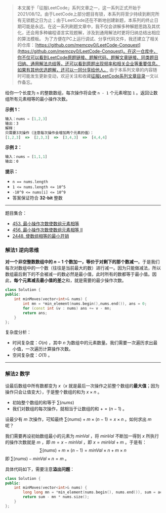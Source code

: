> 本文属于「征服LeetCode」系列文章之一，这一系列正式开始于2021/08/12。由于LeetCode上部分题目有锁，本系列将至少持续到刷完所有无锁题之日为止；由于LeetCode还在不断地创建新题，本系列的终止日期可能是永远。在这一系列刷题文章中，我不仅会讲解多种解题思路及其优化，还会用多种编程语言实现题解，涉及到通用解法时更将归纳总结出相应的算法模板。
> <b></b>
> 为了方便在PC上运行调试、分享代码文件，我还建立了相关的仓库：[https://github.com/memcpy0/LeetCode-Conquest](https://github.com/memcpy0/LeetCode-Conquest)。在这一仓库中，你不仅可以看到LeetCode原题链接、题解代码、题解文章链接、同类题目归纳、通用解法总结等，还可以看到原题出现频率和相关企业等重要信息。如果有其他优选题解，还可以一同分享给他人。
> <b></b>
> 由于本系列文章的内容随时可能发生更新变动，欢迎关注和收藏[征服LeetCode系列文章目录](https://memcpy0.blog.csdn.net/article/details/119656559)一文以作备忘。

给你一个长度为 `n` 的整数数组，每次操作将会使 `n - 1` 个元素增加 `1` 。返回让数组所有元素相等的最小操作次数。

**示例 1：**
```js
输入：nums = [1,2,3]
输出：3
解释：
只需要3次操作（注意每次操作会增加两个元素的值）：
[1,2,3]  =>  [2,3,3]  =>  [3,4,3]  =>  [4,4,4]
```
**示例 2：**
```js
输入：nums = [1,1,1]
输出：0
```
**提示：**
- `n == nums.length`
- `1 <= nums.length <= 10^5`
- `-10^9 <= nums[i] <= 10^9`
- 答案保证符合 **32-bit** 整数

---
题目集合：
- [453. 最小操作次数使数组元素相等](https://leetcode.cn/problems/minimum-moves-to-equal-array-elements/)
- [456. 最小操作次数使数组元素相等 II](https://leetcode.cn/problems/minimum-moves-to-equal-array-elements-ii/)
- [2448. 使数组相等的最小开销](https://leetcode.cn/problems/minimum-cost-to-make-array-equal/)
### 解法1 逆向思维
**对一个非空整数数组中的 $n - 1$ 个数加一，等价于对剩下的那个数减一**。于是我们每次对数组中的一个数（往往是当前最大的数）进行减一。因为只能做减法，所以数组最后剩下的不会被减一的数必然是最小值，此时所有的数都等于最小值。因此，**每个元素减去最小值的差**之和，就是需要的最少操作次数。
```cpp
class Solution {
public:
    int minMoves(vector<int>& nums) {
        int mn = *min_element(nums.begin(),nums.end()), ans = 0;
        for (const int &v : nums) ans += v - mn;
        return ans;
    }
};
```
复杂度分析：
- 时间复杂度：$O(n)$ ，其中 $n$ 为数组中的元素数量。我们需要一次遍历求出最小值，一次遍历计算操作次数。
- 空间复杂度：$O(1)$ 。

---
### 解法2 数学
设最后数组中所有数都变为 $x$（$x$ 就是最后一次操作之前整个数组的**最大值**；因为操作只会让值变大），于是整个数组的和为 $x \times n$ 。
- 初始整个数组的和等于 $\sum(nums)$ 
- 我们对数组的每次操作，就相当于让数组的和 $+= (n - 1)$ 。

设最少有 $m$ 次操作，可知最终 $\sum(nums) + m \times (n - 1) = x \times n$ 。如何求出 $m$ 呢？

我们需要再设初始数组最小的元素为 $minVal$ ，将 $minVal$ 不断加一得到 $x$ 所执行的操作次数就是 $m$ ，即 $m = x - minVal$ ，即 $x = minVal + m$ 。于是有：$$\sum(nums) + m \times (n - 1) = minVal \times n + m \times n$$ 即 $\sum(nums) - minVal \times n = m$ 。

具体代码如下，需要注意**溢出问题**：
```cpp
class Solution {
public:
    int minMoves(vector<int>& nums) {
        long long mn = *min_element(nums.begin(), nums.end()), sum = accumulate(nums.begin(), nums.end(), 0);
        return sum - mn * nums.size();
    }
};
```
